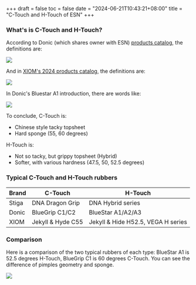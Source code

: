 +++
draft = false
toc = false
date = "2024-06-21T10:43:21+08:00"
title = "C-Touch and H-Touch of ESN"
+++

### What's is C-Touch and H-Touch?

According to Donic (which shares owner with ESN) [products catalog](https://www.donic.com/media/Blaetterkataloge/DONIC/EN/index.html#page_32), the definitions are:

![](/images/esn/1.webp)

And in [XIOM's 2024 products catalog](https://www.yumpu.com/en/document/read/68592680/2024-xiom-product-catalogue), the definitions are:

![](/images/esn/2-crunch.png)

In Donic's Bluestar A1 introduction, there are words like:

![](/images/esn/3.png)

To conclude, C-Touch is:

- Chinese style tacky topsheet
- Hard sponge (55, 60 degrees)

H-Touch is:

- Not so tacky, but grippy topsheet (Hybrid)
- Softer, with various hardness (47.5, 50, 52.5 degrees)

### Typical C-Touch and H-Touch rubbers

| Brand | C-Touch         | H-Touch    |
|-------|-----------------|------------|
| Stiga | DNA Dragon Grip | DNA Hybrid series|
| Donic | BlueGrip C1/C2 | BlueStar A1/A2/A3|
|XIOM | Jekyll & Hyde C55 | Jekyll & Hide H52.5, VEGA H series|

### Comparison

Here is a comparison of the two typical rubbers of each type: BlueStar A1 is 52.5 degrees H-Touch, BlueGrip C1 is 60 degrees C-Touch. You can see the difference of pimples geometry and sponge.

![](/images/esn/4-crunch.png)